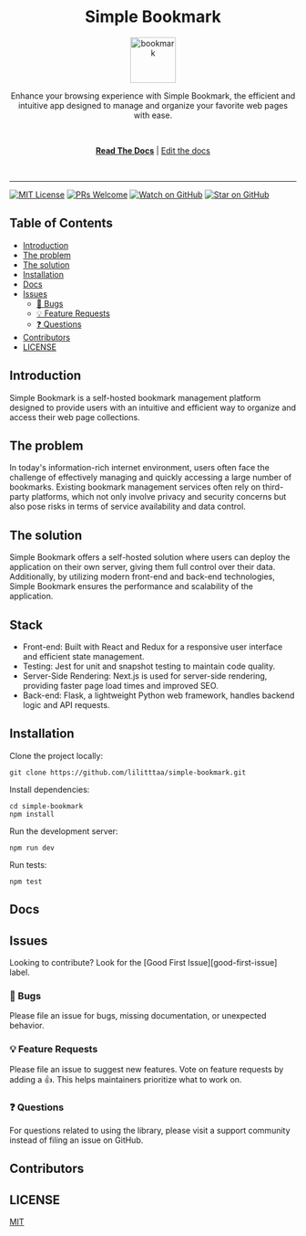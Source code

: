 <div align="center">
<h1>Simple Bookmark</h1>

<a href="https://github.com/lilitttaa/simple-bookmark">
  <img
    height="80"
    width="80"
    alt="bookmark"
    src="https://github.com/lilitttaa/simple-bookmark/assets/128687876/0cb21579-8aff-45c8-a51d-f22c225ec4ae"
  />
</a>

<p>Enhance your browsing experience with Simple Bookmark, the efficient and intuitive app designed to manage and organize your favorite web pages with ease. </p>

<br />

[**Read The Docs**]() |
[Edit the docs](https://github.com/lilitttaa/simple-bookmark)

<br />
</div>

<hr />

<!-- prettier-ignore-start -->
[![MIT License][license-badge]][license]
[![PRs Welcome][prs-badge]][prs]
[![Watch on GitHub][github-watch-badge]][github-watch]
[![Star on GitHub][github-star-badge]][github-star]
<!-- prettier-ignore-end -->

## Table of Contents

<!-- START doctoc generated TOC please keep comment here to allow auto update -->
<!-- DON'T EDIT THIS SECTION, INSTEAD RE-RUN doctoc TO UPDATE -->

- [Introduction](#introduction)
- [The problem](#the-problem)
- [The solution](#the-solution)
- [Installation](#installation)
- [Docs](#docs)
- [Issues](#issues)
  - [🐛 Bugs](#-bugs)
  - [💡 Feature Requests](#-feature-requests)
  - [❓ Questions](#-questions)
- [Contributors](#contributors)
- [LICENSE](#license)

<!-- END doctoc generated TOC please keep comment here to allow auto update -->
## Introduction
Simple Bookmark is a self-hosted bookmark management platform designed to provide users with an intuitive and efficient way to organize and access their web page collections.

## The problem

In today's information-rich internet environment, users often face the challenge of effectively managing and quickly accessing a large number of bookmarks. Existing bookmark management services often rely on third-party platforms, which not only involve privacy and security concerns but also pose risks in terms of service availability and data control.

## The solution

Simple Bookmark offers a self-hosted solution where users can deploy the application on their own server, giving them full control over their data. Additionally, by utilizing modern front-end and back-end technologies, Simple Bookmark ensures the performance and scalability of the application.

## Stack

- Front-end: Built with React and Redux for a responsive user interface and efficient state management.
- Testing: Jest for unit and snapshot testing to maintain code quality.
- Server-Side Rendering: Next.js is used for server-side rendering, providing faster page load times and improved SEO.
- Back-end: Flask, a lightweight Python web framework, handles backend logic and API requests.

## Installation

Clone the project locally:
```
git clone https://github.com/lilitttaa/simple-bookmark.git

```
Install dependencies:
```
cd simple-bookmark
npm install
```
Run the development server:
```
npm run dev
```
Run tests:
```
npm test
```

## Docs

## Issues

Looking to contribute? Look for the [Good First Issue][good-first-issue] label.

### 🐛 Bugs

Please file an issue for bugs, missing documentation, or unexpected behavior.

### 💡 Feature Requests

Please file an issue to suggest new features. Vote on feature requests by adding
a 👍. This helps maintainers prioritize what to work on.

### ❓ Questions

For questions related to using the library, please visit a support community
instead of filing an issue on GitHub.

## Contributors

## LICENSE

[MIT](LICENSE)

<!-- prettier-ignore-start -->

[npm]: https://www.npmjs.com/
[yarn]: https://classic.yarnpkg.com
[node]: https://nodejs.org
[build-badge]: https://img.shields.io/github/actions/workflow/status/lilitttaa/simple-bookmark/validate.yml?branch=main&logo=github
[build]: https://github.com/lilitttaa/simple-bookmark/actions?query=workflow%3Avalidate
[coverage-badge]: https://img.shields.io/codecov/c/github/lilitttaa/simple-bookmark.svg?style=flat-square
[coverage]: https://codecov.io/github/lilitttaa/simple-bookmark
[license-badge]: https://img.shields.io/npm/l/@simple-bookmark/react.svg?style=flat-square
[license]: https://github.com/lilitttaa/simple-bookmark/blob/main/LICENSE
[prs-badge]: https://img.shields.io/badge/PRs-welcome-brightgreen.svg?style=flat-square
[prs]: http://makeapullrequest.com
[coc-badge]: https://img.shields.io/badge/code%20of-conduct-ff69b4.svg?style=flat-square
[coc]: https://github.com/lilitttaa/simple-bookmark/blob/main/CODE_OF_CONDUCT.md
[github-watch-badge]: https://img.shields.io/github/watchers/lilitttaa/simple-bookmark.svg?style=social
[github-watch]: https://github.com/lilitttaa/simple-bookmark/watchers
[github-star-badge]: https://img.shields.io/github/stars/lilitttaa/simple-bookmark.svg?style=social
[github-star]: https://github.com/lilitttaa/simple-bookmark/stargazers
[twitter-badge]: https://img.shields.io/twitter/url/https/github.com/testing-library/react-testing-library.svg?style=social
[emojis]: https://github.com/all-contributors/all-contributors#emoji-key
[all-contributors]: https://github.com/all-contributors/all-contributors
[all-contributors-badge]: https://img.shields.io/github/all-contributors/simple-bookmark?color=orange&style=flat-square

<!-- prettier-ignore-end -->
